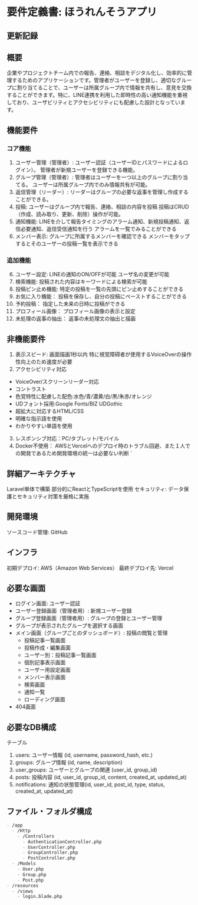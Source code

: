 # 要件定義書: ほうれんそうアプリ

## 更新記録

## 概要
企業やプロジェクトチーム内での報告、連絡、相談をデジタル化し、効率的に管理するためのアプリケーションです。管理者がユーザーを登録し、適切なグループに割り当てることで、ユーザーは所属グループ内で情報を共有し、意見を交換することができます。特に、LINE連携を利用した即時性の高い通知機能を重視しており、ユーザビリティとアクセシビリティにも配慮した設計となっています。

## 機能要件

### コア機能
1. ユーザー管理（管理者）:
ユーザー認証（ユーザーIDとパスワードによるログイン）。
管理者が新規ユーザーを登録できる機能。
2. グループ管理（管理者）:
管理者はユーザーを一つ以上のグループに割り当てる。
ユーザーは所属グループ内でのみ情報共有が可能。
3. 返信管理（リーダー）:
リーダーはグループの必要な返事を管理し作成することができる。
4. 投稿:
ユーザーはグループ内で報告、連絡、相談の内容を投稿
投稿はCRUD（作成、読み取り、更新、削除）操作が可能。
5. 通知機能:
LINEを介して報告タイミングのアラーム通知、新規投稿通知、返信必要通知、返信受信通知を行う
アラームを一覧でみることができる
6. メンバー表示:
グループに所属するメンバーを確認できる
メンバーをタップするとそのユーザーの投稿一覧を表示できる

### 追加機能
6. ユーザー設定:
LINEの通知のON/OFFが可能
ユーザ名の変更が可能
7. 検索機能:
投稿された内容はキーワードによる検索が可能
8. 投稿ピン止め機能:
特定の投稿を一覧の先頭にピン止めすることができる
9. お気に入り機能：
投稿を保存し、自分の投稿にペーストすることができる
10. 予約投稿：
指定した未来の日時に投稿ができる
11. プロフィール画像：
プロフィール画像の表示と設定
12. 未処理の返事の抽出：
返事の未処理文の抽出と描画

## 非機能要件
1. 表示スピード:
画面描画1秒以内
特に視覚障碍者が使用するVoiceOverの操作性向上のため速度が必要
2. アクセシビリティ対応
- VoiceOver/スクリーンリーダー対応
- コントラスト
- 色覚特性に配慮した配色:水色/青/濃黄/白/黒/朱赤/オレンジ
- UDフォント採用:Google Fonts/BIZ UDGothic
- 超拡大に対応するHTML/CSS
- 明確な指示語を使用
- わかりやすい単語を使用
3. レスポンシブ対応：PC/タブレット/モバイル
4. Docker不使用：
AWSとVercelへのデプロイ時のトラブル回避、また１人での開発であるため開発環境の統一は必要ない判断
`

## 詳細アーキテクチャ
Laravel単体で構築
部分的にReactとTypeScriptを使用
セキュリティ: データ保護とセキュリティ対策を厳格に実施
## 開発環境
ソースコード管理: GitHub
<!-- CI/CD: GitHub Actionsを使用した自動テストとデプロイ -->
## インフラ
初期デプロイ: AWS（Amazon Web Services）
最終デプロイ先: Vercel

## 必要な画面
- ログイン画面: ユーザー認証
- ユーザー登録画面（管理者用）: 新規ユーザー登録
- グループ登録画面（管理者用）: グループの登録とユーザー管理
- グループが表示されたグループを選択する画面
- メイン画面（グループごとのダッシュボード）: 投稿の閲覧と管理
   - 投稿記事一覧画面
   - 投稿作成・編集画面
   - ユーザー別：投稿記事一覧画面
   - 個別記事表示画面
   - ユーザー用設定画面
   - メンバー表示画面
   - 検索画面
   - 通知一覧
   - ローディング画面
- 404画面

## 必要なDB構成
テーブル
1. users: ユーザー情報 (id, username, password_hash, etc.)
2. groups: グループ情報 (id, name, description)
3. user_groups: ユーザーとグループの関連 (user_id, group_id)
4. posts: 投稿内容 (id, user_id, group_id, content, created_at, updated_at)
5. notifications: 通知の状態管理(id, user_id, post_id, type, status, created_at, updated_at)

## ファイル・フォルダ構成

```md
- /app
  - /Http
    - /Controllers
      - AuthenticationController.php
      - UserController.php
      - GroupController.php
      - PostController.php
  - /Models
    - User.php
    - Group.php
    - Post.php
- /resources
  - /views
    - login.blade.php

```
